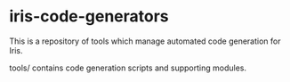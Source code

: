 iris-code-generators
====================

This is a repository of tools which manage automated code generation for Iris.

tools/ contains code generation scripts and supporting modules.
